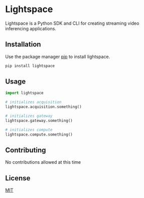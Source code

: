 # Lightspace

Lightspace is a Python SDK and CLI for creating streaming video inferencing applications.

## Installation

Use the package manager [pip](https://pip.pypa.io/en/stable/) to install lightspace.

```bash
pip install lightspace
```

## Usage

```python
import lightspace

# initializes acquisition
lightspace.acquisition.something()

# initializes gateway
lightspace.gateway.something()

# initializes compute
lightspace.compute.something()
```

## Contributing

No contributions allowed at this time

## License

[MIT](https://choosealicense.com/licenses/mit/)